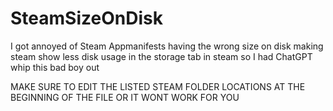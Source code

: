 # SteamSizeOnDisk
I got annoyed of Steam Appmanifests having the wrong size on disk making steam show less disk usage in the storage tab in steam so I had ChatGPT whip this bad boy out

MAKE SURE TO EDIT THE LISTED STEAM FOLDER LOCATIONS AT THE BEGINNING OF THE FILE OR IT WONT WORK FOR YOU
